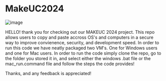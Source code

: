 # MakeUC2024

![image](https://github.com/user-attachments/assets/1db38c0a-28ad-4695-8c69-53bfa6962d9b)

HELLO! thank you for checking out our MAKEUC 2024 project. This repo allows users to copy and paste accross OS's and computers in a secure way to improve convienence, security, and development speed. In order to run this code we have neatly packaged two VM's. One for Windows users and one for Mac users. In order to run the code simply clone the repo, go to the folder you stored it in, and select either the windows .bat file or the mac_run.command file and follow the steps the code provides!

Thanks, and any feedback is appreciated!
